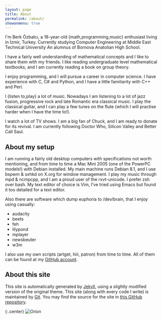 ```yaml
---
layout: page
title: About
permalink: /about/
showonmenu: true
---
```


I'm Berk Özbalcı, a 18-year-old {math,programming,music} enthusiast living in İzmir, Turkey. Currently studying Computer Engineering at Middle East Technical University An alumnus of Bornova Anatolian High School.

I have a fairly well understanding of mathematical concepts and I like to share them with my friends. I like reading undergraduate level mathematical textbooks, and I am currently reading a book on group theory.

I enjoy programming, and I will pursue a career in computer science. I have experience with C, C# and Python, and I have a little familiarity with C++ and Perl.

I {listen to,play} a lot of music. Nowadays I am listening to a lot of jazz fusion, progressive rock and late Romantic era classical music. I play the classical guitar, and I can play a few tunes on the flute (which I will practise harder when I have the time to!).

I watch a lot of TV shows. I am a big fan of Chuck, and I am ready to donate for its revival. I am currently following Doctor Who, Silicon Valley and Better Call Saul.

About my setup
--------------

I am running a fairly old desktop computers with specifications not worth mentioning, and from time to time a Mac Mini 2005 (one of the PowerPC models!) with Debian installed. My main machine runs Debian 8.1, and I use bspwm & sxhkd on X.org for window management. I play my music through mpd & ncmpcpp, and I am a proud user of the rxvt-unicode. I prefer zsh over bash. My text editor of choice is Vim, I've tried using Emacs but found it too detailed for a text editor.

Also there are software which dump euphoria to /dev/brain, that I enjoy using casually:

* audacity
* beets
* feh
* lilypond
* mplayer
* newsbeuter
* w3m

I also use my own scripts (artget, hiii, patron) from time to time. All of them can be found at my [GitHub account][gh-account].

About this site
---------------

This site is automatically generated by [Jekyll][jekyll], using a slightly modified version of the original theme. This site (along with every code I write) is maintained by [Git][git]. You may find the source for the site in [this GitHub repository][gh-repo].

{:.center}
![Orion][orion]


[jekyll]: http://jekyllrb.com
[git]: https://git-scm.com
[gh-account]: https://github.com/bozbalci/
[gh-repo]: https://github.com/bozbalci/bozbalci.github.io
[orion]: https://bozbalci.github.io/orion.png
